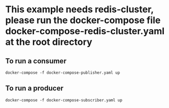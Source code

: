 # This example needs redis-cluster, please run the docker-compose file docker-compose-redis-cluster.yaml at the root directory

## To run a consumer
```
docker-compose -f docker-compose-publisher.yaml up
```

## To run a producer
```
docker-compose -f docker-compose-subscriber.yaml up
```
